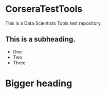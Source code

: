 # CorseraTestTools
This is a Data Scientists Tools test repository.
## This is a subheading.
- One 
- Two 
- Three
# Bigger heading
